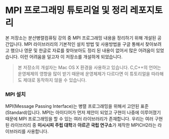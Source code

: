 # MPI 프로그래밍 튜토리얼 및 정리 레포지토리
본 저장소는 분산병렬컴퓨팅 강의 중 MPI 프로그래밍 내용을 정리하기 위해 개설된 공간입니다. MPI 라이브러리의 기본적인 설치 방법 및 사용방법을 구글 통해서 찾아보려고 했으나 영문 및 한글로 자료를 찾아보아도 정리 된 내용이 없어서 많은 어려움이 있었습니다. 이런 어려움을 덜고자 이 저장소를 개설하게 되었습니다.

> 본 저장소의 개설자는 Mac OS X 환경을 사용하고 있습니다. C,C++의 언어는 운영체제의 영향을 많이 받기 때문에 운영체제가 다르다면 이 튜토리얼을 따라해도 제대로 동작하지 않을 수 있습니다.

### MPI 설치
MPI(Message Passing Interface)는 병렬 프로그래밍을 위해서 고안된 표준(Standard)입니다. MPI는 아이디어가 먼저 제안이 되었고 구현이 나중에 이루어졌기 때문에 MPI 프로그래밍을 할 수 있는 여러 라이브러리가 존재합니다.
우리는 여러 구현된 라이브러리 중 **미시시피 주립 대학**과 **아르곤 국립 연구소**가 제작한 MPICH2라는 라이브러리를 사용합니다.
